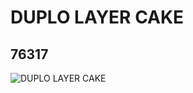 # DUPLO LAYER CAKE
## 76317
![DUPLO LAYER CAKE](https://lc-www-live-s.legocdn.com/media/bricks/5/2/4121937.jpg)